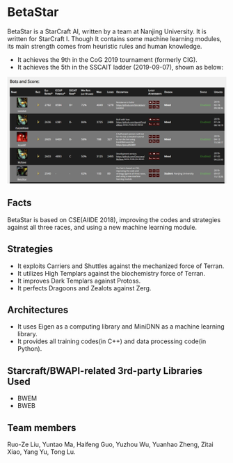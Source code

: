 # BetaStar

BetaStar is a StarCraft AI, written by a team at Nanjing University. It is written for StarCraft I. Though It contains some machine learning modules, its main strength comes from heuristic rules and human knowledge.

* It achieves the 9th in the CoG 2019 tournament (formerly CIG).
* It achieves the 5th in the SSCAIT ladder (2019-09-07), shown as below: 

![SSCAIT](doc/result_in_2019-09-07.png)

## Facts

BetaStar is based on CSE(AIIDE 2018), improving the codes and strategies against all three races, and using a new machine learning module.

## Strategies

* It exploits Carriers and Shuttles against the mechanized force of Terran.
* It utilizes High Templars against the biochemistry force of Terran.
* It improves Dark Templars against Protoss.
* It perfects Dragoons and Zealots against Zerg.

## Architectures

* It uses Eigen as a computing library and MiniDNN as a machine learning library.
* It provides all training codes(in C++) and data processing code(in Python).

## Starcraft/BWAPI-related 3rd-party Libraries Used

* BWEM
* BWEB

## Team members

Ruo-Ze Liu, Yuntao Ma, Haifeng Guo, Yuzhou Wu, Yuanhao Zheng, Zitai Xiao, Yang Yu, Tong Lu. 
